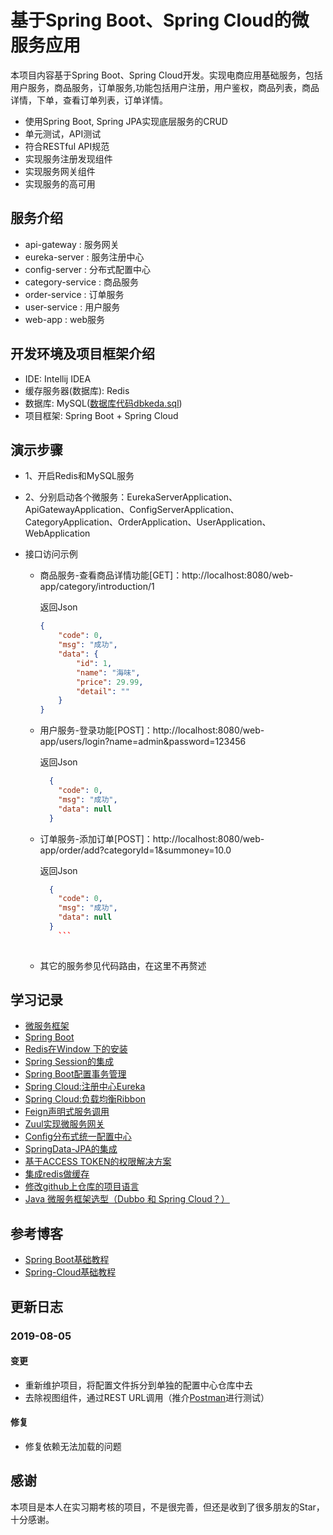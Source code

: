 # 基于Spring Boot、Spring Cloud的微服务应用

本项目内容基于Spring Boot、Spring Cloud开发。实现电商应用基础服务，包括用户服务，商品服务，订单服务,功能包括用户注册，用户鉴权，商品列表，商品详情，下单，查看订单列表，订单详情。

- 使用Spring Boot, Spring JPA实现底层服务的CRUD 
- 单元测试，API测试 
- 符合RESTful API规范 
- 实现服务注册发现组件
- 实现服务网关组件
- 实现服务的高可用

## 服务介绍
- api-gateway      : 服务网关       
- eureka-server    : 服务注册中心   
- config-server    : 分布式配置中心 
- category-service : 商品服务       
- order-service    : 订单服务       
- user-service     : 用户服务       
- web-app          : web服务       

## 开发环境及项目框架介绍
- IDE: Intellij IDEA
- 缓存服务器(数据库): Redis
- 数据库: MySQL([数据库代码dbkeda.sql](https://github.com/suxiongwei/SpringCloud-Shop/blob/master/web/src/main/resources/static/db/dbkeda.sql))
- 项目框架: Spring Boot + Spring Cloud

## 演示步骤
- 1、开启Redis和MySQL服务

- 2、分别启动各个微服务：EurekaServerApplication、ApiGatewayApplication、ConfigServerApplication、CategoryApplication、OrderApplication、UserApplication、WebApplication

- 接口访问示例

  - 商品服务-查看商品详情功能[GET]：http://localhost:8080/web-app/category/introduction/1

    返回Json

    ```json
    {
        "code": 0,
        "msg": "成功",
        "data": {
            "id": 1,
            "name": "海味",
            "price": 29.99,
            "detail": ""
        }
    }
    ```
    
  - 用户服务-登录功能[POST]：http://localhost:8080/web-app/users/login?name=admin&password=123456
  
    返回Json
  
    ```json
      {
        "code": 0,
        "msg": "成功",
        "data": null
      }
    ```
  
  - 订单服务-添加订单[POST]：http://localhost:8080/web-app/order/add?categoryId=1&summoney=10.0
  
    返回Json
  
    ```json
      {
        "code": 0,
        "msg": "成功",
        "data": null
      }       
		```
		
  - 其它的服务参见代码路由，在这里不再赘述

## 学习记录
- [微服务框架](https://github.com/suxiongwei/suxiongwei.github.io/tree/master/article/spring/micro_service.md)
- [Spring Boot](https://github.com/suxiongwei/suxiongwei.github.io/tree/master/article/spring/spring_boot.md)
- [Redis在Window 下的安装](https://github.com/suxiongwei/suxiongwei.github.io/tree/master/article/redis/redis.md)
- [Spring Session的集成](https://github.com/suxiongwei/suxiongwei.github.io/tree/master/article/spring/spring_session.md)
- [Spring Boot配置事务管理](https://github.com/suxiongwei/suxiongwei.github.io/tree/master/article/spring/transactional.md)
- [Spring Cloud:注册中心Eureka](https://github.com/suxiongwei/suxiongwei.github.io/tree/master/article/spring/eureka.md)
- [Spring Cloud:负载均衡Ribbon](https://github.com/suxiongwei/suxiongwei.github.io/tree/master/article/spring/ribbon.md)
- [Feign声明式服务调用](https://github.com/suxiongwei/suxiongwei.github.io/tree/master/article/spring/feign.md)
- [Zuul实现微服务网关](https://github.com/suxiongwei/suxiongwei.github.io/tree/master/article/spring/zuul.md)
- [Config分布式统一配置中心](https://github.com/suxiongwei/suxiongwei.github.io/tree/master/article/spring/config.md)
- [SpringData-JPA的集成](https://github.com/suxiongwei/suxiongwei.github.io/tree/master/article/spring/springData-jpa.md)
- [基于ACCESS TOKEN的权限解决方案](https://github.com/suxiongwei/suxiongwei.github.io/tree/master/article/other/access_token.md)
- [集成redis做缓存](https://github.com/suxiongwei/suxiongwei.github.io/tree/master/article/redis/redis_cache.md)
- [修改github上仓库的项目语言](https://github.com/suxiongwei/suxiongwei.github.io/tree/master/article/other/github_language.md)
- [Java 微服务框架选型（Dubbo 和 Spring Cloud？）](https://www.cnblogs.com/xishuai/archive/2018/04/13/dubbo-and-spring-cloud.html)

## 参考博客
- [Spring Boot基础教程](http://blog.didispace.com/Spring-Boot%E5%9F%BA%E7%A1%80%E6%95%99%E7%A8%8B/)
- [Spring-Cloud基础教程](http://blog.didispace.com/Spring-Cloud%E5%9F%BA%E7%A1%80%E6%95%99%E7%A8%8B/ )

## 更新日志
### 2019-08-05

#### 变更

* 重新维护项目，将配置文件拆分到单独的配置中心仓库中去
* 去除视图组件，通过REST URL调用（推介[Postman](https://www.getpostman.com/)进行测试）

#### 修复

* 修复依赖无法加载的问题



## 感谢
本项目是本人在实习期考核的项目，不是很完善，但还是收到了很多朋友的Star，十分感谢。

